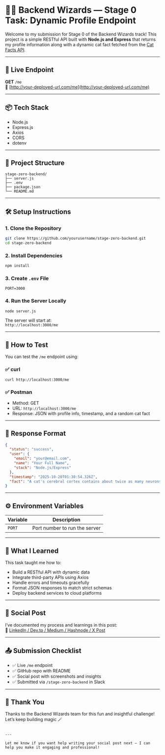 
# 🧙‍♂️ Backend Wizards — Stage 0 Task: Dynamic Profile Endpoint

Welcome to my submission for Stage 0 of the Backend Wizards track! This project is a simple RESTful API built with **Node.js and Express** that returns my profile information along with a dynamic cat fact fetched from the [Cat Facts API](https://catfact.ninja/fact).

---

## 🚀 Live Endpoint

**GET** `/me`  
🔗 [http://your-deployed-url.com/me](http://your-deployed-url.com/me)

---

## 📦 Tech Stack

- Node.js
- Express.js
- Axios
- CORS
- dotenv

---

## 📂 Project Structure

```
stage-zero-backend/
├── server.js
├── .env
├── package.json
└── README.md
```

---

## 🛠️ Setup Instructions

### 1. Clone the Repository

```bash
git clone https://github.com/yourusername/stage-zero-backend.git
cd stage-zero-backend
```

### 2. Install Dependencies

```bash
npm install
```

### 3. Create `.env` File

```env
PORT=3000
```

### 4. Run the Server Locally

```bash
node server.js
```

The server will start at:  
`http://localhost:3000/me`

---

## 🧪 How to Test

You can test the `/me` endpoint using:

### ✅ curl

```bash
curl http://localhost:3000/me
```

### ✅ Postman

- Method: GET
- URL: `http://localhost:3000/me`
- Response: JSON with profile info, timestamp, and a random cat fact

---

## 📄 Response Format

```json
{
  "status": "success",
  "user": {
    "email": "your@email.com",
    "name": "Your Full Name",
    "stack": "Node.js/Express"
  },
  "timestamp": "2025-10-20T01:30:54.326Z",
  "fact": "A cat's cerebral cortex contains about twice as many neurons as that of dogs..."
}
```

---

## ⚙️ Environment Variables

| Variable | Description         |
|----------|---------------------|
| `PORT`   | Port number to run the server |

---

## 🧠 What I Learned

This task taught me how to:
- Build a RESTful API with dynamic data
- Integrate third-party APIs using Axios
- Handle errors and timeouts gracefully
- Format JSON responses to match strict schemas
- Deploy backend services to cloud platforms

---

## 📸 Social Post

I’ve documented my process and learnings in this post:  
🔗 [LinkedIn / Dev.to / Medium / Hashnode / X Post](https://your-social-post-link.com)

---

## 📤 Submission Checklist

- ✅ Live `/me` endpoint
- ✅ GitHub repo with README
- ✅ Social post with screenshots and insights
- ✅ Submitted via `/stage-zero-backend` in Slack

---

## 🙌 Thank You

Thanks to the Backend Wizards team for this fun and insightful challenge!  
Let’s keep building magic 🪄

```

---

Let me know if you want help writing your social post next — I can help you make it engaging and professional!